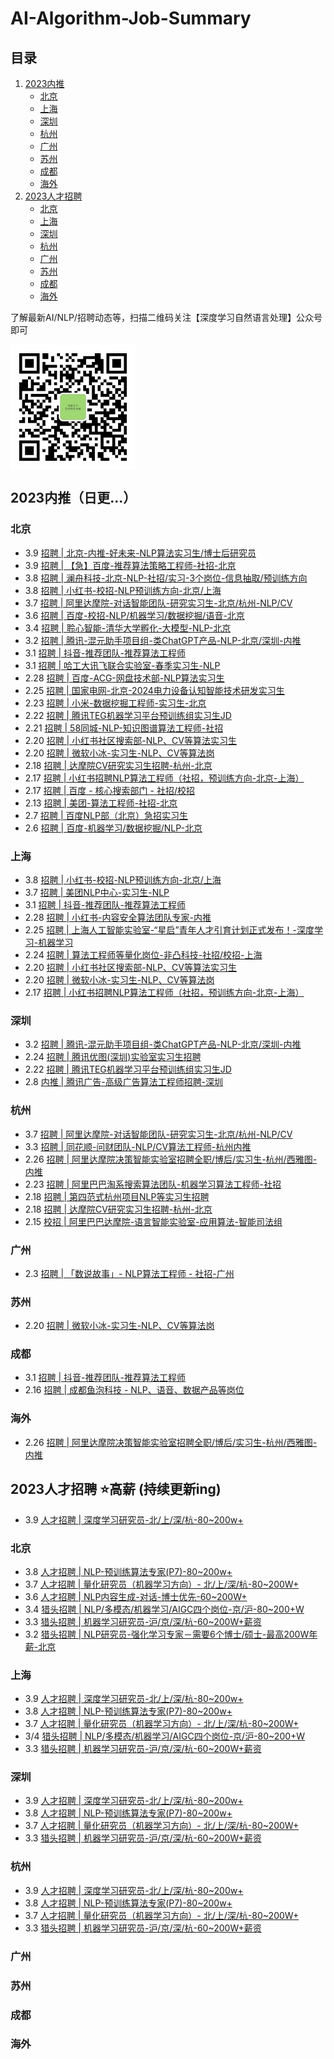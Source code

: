 # AI-Algorithm-Job-Summary
## 目录
1. [2023内推](#2023内推)
    - [北京](#2023内推-北京)
    - [上海](#2023内推-上海)
    - [深圳](#2023内推-深圳)
    - [杭州](#2023内推-杭州)
    - [广州](#2023内推-广州)
    - [苏州](#2023内推-苏州)
    - [成都](#2023内推-成都)
    - [海外](#2023内推-海外)
2. [2023人才招聘](#2023猎头招聘)
    - [北京](#2023猎头招聘-北京)
    - [上海](#2023猎头招聘-上海)
    - [深圳](#2023猎头招聘-深圳)
    - [杭州](#2023猎头招聘-杭州)
    - [广州](#2023猎头招聘-广州)
    - [苏州](#2023猎头招聘-苏州)
    - [成都](#2023猎头招聘-成都)
    - [海外](#2023猎头招聘-海外)

了解最新AI/NLP/招聘动态等，扫描二维码关注【深度学习自然语言处理】公众号即可

<img src="img/公众号二维码.jpg" width = "200" height = "200" alt="每天推送NLP等先关知识~" align=center />

## <span id="2023内推">2023内推（日更...）</span>
### <span id="2023内推-北京">北京</span>
- 3.9 [招聘 | 北京-内推-好未来-NLP算法实习生/博士后研究员](https://mp.weixin.qq.com/s/eWBL1K8l7FNPC3h6nnXIYg)
- 3.9 [招聘 | 【急】百度-推荐算法策略工程师-社招-北京](https://mp.weixin.qq.com/s/9mTcqEvbsp3bL4esq3lXYg)
- 3.8 [招聘 | 澜舟科技-北京-NLP-社招/实习-3个岗位-信息抽取/预训练方向](https://mp.weixin.qq.com/s/6vyKV1WcYuIl1q3xClsQtQ)
- 3.8 [招聘 | 小红书-校招-NLP预训练方向-北京/上海](https://mp.weixin.qq.com/s/uAOC2vvkAy3HXS8jcACgYQ)
- 3.7 [招聘 | 阿里达摩院-对话智能团队-研究实习生-北京/杭州-NLP/CV](https://mp.weixin.qq.com/s/Bi4DxqCszy-y3dcJ7JpdNA)
- 3.6 [招聘 | 百度-校招-NLP/机器学习/数据挖掘/语音-北京](https://mp.weixin.qq.com/s/L2s0fcmPQ8CxShtaogIeUg)
- 3.4 [招聘 | 聆心智能-清华大学孵化-大模型-NLP-北京](https://mp.weixin.qq.com/s/6ZC7AbLkwQ3_-TdtpvEpvA)
- 3.2 [招聘 | 腾讯-混元助手项目组-类ChatGPT产品-NLP-北京/深圳-内推](https://mp.weixin.qq.com/s/3zNKbx1VVHzUGeNhfRytPA)
- 3.1 [招聘 | 抖音-推荐团队-推荐算法工程师](https://mp.weixin.qq.com/s/4QDegw93NQzJ2F_uJMOQ2w)
- 3.1 [招聘 | 哈工大讯飞联合实验室-春季实习生-NLP](https://mp.weixin.qq.com/s/VPicbA2EuxD9EgoxECz2Kg)
- 2.28 [招聘 | 百度-ACG-网盘技术部-NLP算法实习生](https://mp.weixin.qq.com/s/k6VLxH11Y9ahc1JHe6X5VQ)
- 2.25 [招聘 | 国家电网-北京-2024电力设备认知智能技术研发实习生](https://mp.weixin.qq.com/s/a9jbhzAWWG_R8QAgydi_GQ)
- 2.23 [招聘 | 小米-数据挖掘工程师-实习生-北京](https://mp.weixin.qq.com/s/st8T7n6hE7D7SaSGynjL-Q)
- 2.22 [招聘 | 腾讯TEG机器学习平台预训练组实习生JD](https://mp.weixin.qq.com/s/mgUHycAfCGo16gGKiRMdBg)
- 2.21 [招聘 | 58同城-NLP-知识图谱算法工程师-社招](https://mp.weixin.qq.com/s/dNimoglqy-j8ha_0zwgqVQ)
- 2.20 [招聘 | 小红书社区搜索部-NLP、CV等算法实习生](https://mp.weixin.qq.com/s/EGp8O1UYfsV7IEr2REqO8A)
- 2.20 [招聘 | 微软小冰-实习生-NLP、CV等算法岗](https://mp.weixin.qq.com/s/ORcyGG7jLIJD0_HAyzI2Qg)
- 2.18 [招聘 | 达摩院CV研究实习生招聘-杭州-北京](https://mp.weixin.qq.com/s/1fspot_IKshxBm14KzmjhQ)
- 2.17 [招聘 | 小红书招聘NLP算法工程师（社招，预训练方向-北京-上海）](https://mp.weixin.qq.com/s/BmDo14pC685CGX4MVLlX-g)
- 2.17 [招聘 | 百度 - 核心搜索部门 - 社招/校招](https://mp.weixin.qq.com/s/EEZ0BTPof3YS2PcAP_w7pw)
- 2.13 [招聘 | 美团-算法工程师-社招-北京](https://mp.weixin.qq.com/s/4qKV9fhEtFX9ii5BcSf9iA)
- 2.7 [招聘 | 百度NLP部（北京）急招实习生](https://mp.weixin.qq.com/s/3fxvojbadIKaHdZRpCvkQw)
- 2.6 [招聘 | 百度-机器学习/数据挖掘/NLP-北京](https://mp.weixin.qq.com/s/6AaSRlod7kFeSCUpMRs6rQ)

### <span id="2023内推-上海">上海</span>
- 3.8 [招聘 | 小红书-校招-NLP预训练方向-北京/上海](https://mp.weixin.qq.com/s/uAOC2vvkAy3HXS8jcACgYQ)
- 3.7 [招聘 | 美团NLP中心-实习生-NLP](https://mp.weixin.qq.com/s/ZdC_xHs8ozdOgoG4s6eSlw)
- 3.1 [招聘 | 抖音-推荐团队-推荐算法工程师](https://mp.weixin.qq.com/s/4QDegw93NQzJ2F_uJMOQ2w)
- 2.28 [招聘 | 小红书-内容安全算法团队专家-内推](https://mp.weixin.qq.com/s/N5ZEMHdfGEHFUasdKB5Bdw)
- 2.25 [招聘 | 上海人工智能实验室-“星启”青年人才引育计划正式发布！-深度学习-机器学习](https://mp.weixin.qq.com/s/KebQOOLEZun91p7ZGsaW4Q)
- 2.24 [招聘 | 算法工程师等量化岗位-非凸科技-社招/校招-上海](https://mp.weixin.qq.com/s/Fc1TW846p1DQ8sndI_LSFg)
- 2.20 [招聘 | 小红书社区搜索部-NLP、CV等算法实习生](https://mp.weixin.qq.com/s/EGp8O1UYfsV7IEr2REqO8A)
- 2.20 [招聘 | 微软小冰-实习生-NLP、CV等算法岗](https://mp.weixin.qq.com/s/ORcyGG7jLIJD0_HAyzI2Qg)
- 2.17 [招聘 | 小红书招聘NLP算法工程师（社招，预训练方向-北京-上海）](https://mp.weixin.qq.com/s/BmDo14pC685CGX4MVLlX-g)

### <span id="2023内推-深圳">深圳</span>
- 3.2 [招聘 | 腾讯-混元助手项目组-类ChatGPT产品-NLP-北京/深圳-内推](https://mp.weixin.qq.com/s/3zNKbx1VVHzUGeNhfRytPA)
- 2.24 [招聘 | 腾讯优图(深圳)实验室实习生招聘](https://mp.weixin.qq.com/s/_4ZeQoq_ch110iev78ZC9g)
- 2.22 [招聘 | 腾讯TEG机器学习平台预训练组实习生JD](https://mp.weixin.qq.com/s/mgUHycAfCGo16gGKiRMdBg)
- 2.8 [内推 | 腾讯广告-高级广告算法工程师招聘-深圳](https://mp.weixin.qq.com/s/91-BWaa7k640T9vDoMLYxQ)

### <span id="2023内推-杭州">杭州</span>
- 3.7 [招聘 | 阿里达摩院-对话智能团队-研究实习生-北京/杭州-NLP/CV](https://mp.weixin.qq.com/s/Bi4DxqCszy-y3dcJ7JpdNA)
- 3.3 [招聘 | 同花顺-问财团队-NLP/CV算法工程师-杭州内推](https://mp.weixin.qq.com/s/SY7DCtzmlR-luaXHcJHibQ)
- 2.26 [招聘 | 阿里达摩院决策智能实验室招聘全职/博后/实习生-杭州/西雅图-内推](https://mp.weixin.qq.com/s/fOjY49zkPFLJLbumEulzCw)
- 2.23 [招聘 | 阿里巴巴淘系搜索算法团队-机器学习算法工程师-社招](https://mp.weixin.qq.com/s/e0wygyE0bpn8_4TauAS98w)
- 2.18 [招聘 | 第四范式杭州项目NLP等实习生招聘](https://mp.weixin.qq.com/s/6EZl8_3-zDsXMAm4RFt5EA)
- 2.18 [招聘 | 达摩院CV研究实习生招聘-杭州-北京](https://mp.weixin.qq.com/s/1fspot_IKshxBm14KzmjhQ)
- 2.15 [校招 | 阿里巴巴达摩院-语言智能实验室-应用算法-智能司法组](https://mp.weixin.qq.com/s/AbDXNuZBwL8t9FZBIVGLog)

### <span id="2023内推-广州">广州</span>
- 2.3 [招聘 | 「数说故事」- NLP算法工程师 - 社招-广州](https://mp.weixin.qq.com/s/PwIXUfm8jK-Ogq5ZkIPcTw)

### <span id="2023内推-苏州">苏州</span>
- 2.20 [招聘 | 微软小冰-实习生-NLP、CV等算法岗](https://mp.weixin.qq.com/s/ORcyGG7jLIJD0_HAyzI2Qg)

### <span id="2023内推-成都">成都</span>
- 3.1 [招聘 | 抖音-推荐团队-推荐算法工程师](https://mp.weixin.qq.com/s/4QDegw93NQzJ2F_uJMOQ2w)
- 2.16 [招聘 | 成都鱼泡科技 - NLP、语音、数据产品等岗位](https://mp.weixin.qq.com/s/Z80PYn4h_LH8RXQKRqr4BQ)

### <span id="2023内推-海外">海外</span>
- 2.26 [招聘 | 阿里达摩院决策智能实验室招聘全职/博后/实习生-杭州/西雅图-内推](https://mp.weixin.qq.com/s/fOjY49zkPFLJLbumEulzCw)


## <span id="2023猎头招聘"> 2023人才招聘 ⭐️高薪 (持续更新ing) </span>
- 3.9 [人才招聘 | 深度学习研究员-北/上/深/杭-80~200w+](https://mp.weixin.qq.com/s/zFNLl8VIMBthsu6W6KYGwg)
### <span id="2023猎头招聘-北京">北京</span>
- 3.8 [人才招聘 | NLP-预训练算法专家(P7)-80~200w+](https://mp.weixin.qq.com/s/u609Z72oHsd_CFp-070ndg)
- 3.7 [人才招聘 | 量化研究员（机器学习方向）- 北/上/深/杭-80~200W+](https://mp.weixin.qq.com/s/5TxQFpNL2NebgIWDnScjww)
- 3.6 [人才招聘 | NLP内容生成-对话-博士优先-60~200W+](https://mp.weixin.qq.com/s/KofLol8rnnxy3PhkHc5swA)
- 3.4 [猎头招聘 | NLP/多模态/机器学习/AIGC四个岗位-京/沪-80~200+W](https://mp.weixin.qq.com/s/IDPha2GyLgJZaX5OCrxeGg)
- 3.3 [猎头招聘 | 机器学习研究员-沪/京/深/杭-60~200W+薪资](https://mp.weixin.qq.com/s/t0KlFoKlHm0DMReI6Em7OA)
- 3.2 [猎头招聘 | NLP研究员-强化学习专家－需要6个博士/硕士-最高200W年薪-北京](https://mp.weixin.qq.com/s/LXG-dvvaedPmWB-hoEUQtg)

### <span id="2023猎头招聘-上海"></span>上海
- 3.9 [人才招聘 | 深度学习研究员-北/上/深/杭-80~200w+](https://mp.weixin.qq.com/s/zFNLl8VIMBthsu6W6KYGwg)
- 3.8 [人才招聘 | NLP-预训练算法专家(P7)-80~200w+](https://mp.weixin.qq.com/s/u609Z72oHsd_CFp-070ndg)
- 3.7 [人才招聘 | 量化研究员（机器学习方向）- 北/上/深/杭-80~200W+](https://mp.weixin.qq.com/s/5TxQFpNL2NebgIWDnScjww)
- 3/4 [猎头招聘 | NLP/多模态/机器学习/AIGC四个岗位-京/沪-80~200+W](https://mp.weixin.qq.com/s/IDPha2GyLgJZaX5OCrxeGg)
- 3.3 [猎头招聘 | 机器学习研究员-沪/京/深/杭-60~200W+薪资](https://mp.weixin.qq.com/s/t0KlFoKlHm0DMReI6Em7OA)

### <span id="2023猎头招聘-深圳"></span>深圳
- 3.9 [人才招聘 | 深度学习研究员-北/上/深/杭-80~200w+](https://mp.weixin.qq.com/s/zFNLl8VIMBthsu6W6KYGwg)
- 3.8 [人才招聘 | NLP-预训练算法专家(P7)-80~200w+](https://mp.weixin.qq.com/s/u609Z72oHsd_CFp-070ndg)
- 3.7 [人才招聘 | 量化研究员（机器学习方向）- 北/上/深/杭-80~200W+](https://mp.weixin.qq.com/s/5TxQFpNL2NebgIWDnScjww)
- 3.3 [猎头招聘 | 机器学习研究员-沪/京/深/杭-60~200W+薪资](https://mp.weixin.qq.com/s/t0KlFoKlHm0DMReI6Em7OA)

### <span id="2023猎头招聘-杭州"></span>杭州
- 3.9 [人才招聘 | 深度学习研究员-北/上/深/杭-80~200w+](https://mp.weixin.qq.com/s/zFNLl8VIMBthsu6W6KYGwg)
- 3.8 [人才招聘 | NLP-预训练算法专家(P7)-80~200w+](https://mp.weixin.qq.com/s/u609Z72oHsd_CFp-070ndg)
- 3.7 [人才招聘 | 量化研究员（机器学习方向）- 北/上/深/杭-80~200W+](https://mp.weixin.qq.com/s/5TxQFpNL2NebgIWDnScjww)
- 3.3 [猎头招聘 | 机器学习研究员-沪/京/深/杭-60~200W+薪资](https://mp.weixin.qq.com/s/t0KlFoKlHm0DMReI6Em7OA)

### <span id="2023猎头招聘-广州"></span>广州

### <span id="2023猎头招聘-苏州"></span>苏州

### <span id="2023猎头招聘-成都"></span>成都

### <span id="2023猎头招聘-海外"></span>海外

